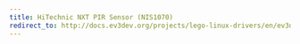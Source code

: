 ```yaml
---
title: HiTechnic NXT PIR Sensor (NIS1070)
redirect_to: http://docs.ev3dev.org/projects/lego-linux-drivers/en/ev3dev-jessie/sensor_data.html#ht-nxt-pir
---
```

